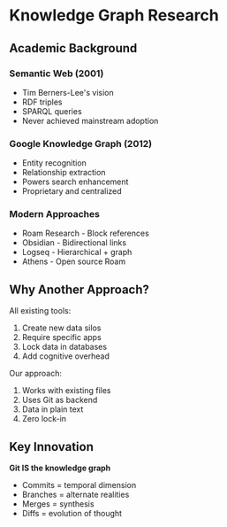 # Knowledge Graph Research

## Academic Background

### Semantic Web (2001)
- Tim Berners-Lee's vision
- RDF triples
- SPARQL queries
- Never achieved mainstream adoption

### Google Knowledge Graph (2012)
- Entity recognition
- Relationship extraction
- Powers search enhancement
- Proprietary and centralized

### Modern Approaches
- Roam Research - Block references
- Obsidian - Bidirectional links
- Logseq - Hierarchical + graph
- Athens - Open source Roam

## Why Another Approach?

All existing tools:
1. Create new data silos
2. Require specific apps
3. Lock data in databases
4. Add cognitive overhead

Our approach:
1. Works with existing files
2. Uses Git as backend
3. Data in plain text
4. Zero lock-in

## Key Innovation

**Git IS the knowledge graph**
- Commits = temporal dimension
- Branches = alternate realities  
- Merges = synthesis
- Diffs = evolution of thought